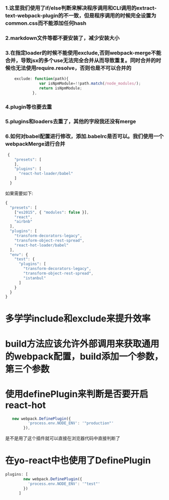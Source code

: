 ### 1.这里我们使用了if/else判断来解决程序调用和CLI调用的extract-text-webpack-plugin的不一致，但是程序调用的时候完全设置为common.css而不能添加任何hash

### 2.markdown文件等都不要安装了，减少安装大小

### 3.在指定loader的时候不能使用exclude,否则webpack-merge不能合并，导致jsx的多个use无法完全合并从而导致重复。同时合并的时候也无法使用require.resolve，否则也是不可以合并的

```js
    exclude: function(path){
               var isNpmModule=!!path.match(/node_modules/);
               return isNpmModule;
            },
```

### 4.plugin等也要去重

### 5.plugins和loaders去重了，其他的字段我还没有merge

### 6.如何对babel配置进行修改，添加.babelrc是否可以。我们使用一个webpackMerge进行合并

```js
 {
    "presets": [
    ],
    "plugins": [
      "react-hot-loader/babel"
    ]
  }
```

如果需要如下:

```js
{
  "presets": [
    ["es2015", { "modules": false }],
    "react",
    "airbnb"
  ],
  "plugins": [
    "transform-decorators-legacy",
    "transform-object-rest-spread",
    "react-hot-loader/babel"
  ],
  "env": {
    "test": {
      "plugins": [
        "transform-decorators-legacy",
        "transform-object-rest-spread",
        "istanbul"
      ]
    }
  }
}
```

# 多学学include和exclude来提升效率
# build方法应该允许外部调用来获取通用的webpack配置，build添加一个参数，第三个参数

# 使用definePlugin来判断是否要开启react-hot

```js
   new webpack.DefinePlugin({
          'process.env.NODE_ENV': '"production"'
        }),
```

是不是用了这个插件就可以直接在浏览器代码中直接判断了

# 在yo-react中也使用了DefinePlugin

```js
plugins: [
        new webpack.DefinePlugin({
          'process.env.NODE_ENV': '"test"'
        })
      ]
```
